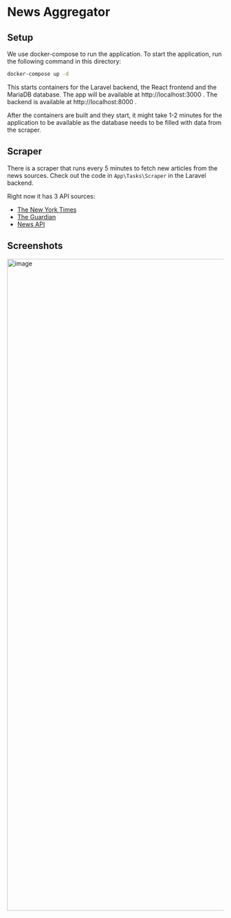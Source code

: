 # News Aggregator

## Setup
We use docker-compose to run the application. To start the application, run the following command in this directory:

```bash
docker-compose up -d
```
This starts containers for the Laravel backend, the React frontend and the MariaDB database. The app will be available at http://localhost:3000 .
The backend is available at http://localhost:8000 .

After the containers are built and they start, it might take 1-2 minutes for the application to be available as the database needs to be filled with data from the scraper.

## Scraper
There is a scraper that runs every 5 minutes to fetch new articles from the news sources.
Check out the code in `App\Tasks\Scraper` in the Laravel backend.

Right now it has 3 API sources:
- [The New York Times](https://developer.nytimes.com/docs/articlesearch-product/1/overview)
- [The Guardian](https://open-platform.theguardian.com/documentation/)
- [News API](https://newsapi.org/)

## Screenshots

<img width="1512" alt="image" src="https://github.com/user-attachments/assets/b1cc1c9c-7b32-4163-9ed4-eba48017d012">
